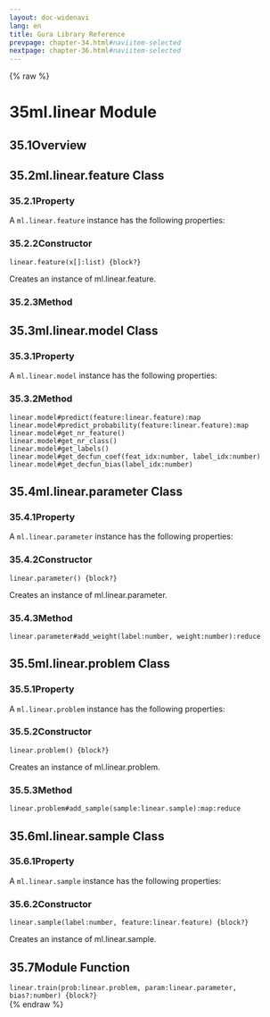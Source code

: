 ```yaml
---
layout: doc-widenavi
lang: en
title: Gura Library Reference
prevpage: chapter-34.html#naviitem-selected
nextpage: chapter-36.html#naviitem-selected
---
```

{% raw %}
<h1><span class="caption-index-1">35</span>ml.linear Module</h1>
<h2><span class="caption-index-2">35.1</span><a name="anchor-35-1"></a>Overview</h2>
<h2><span class="caption-index-2">35.2</span><a name="anchor-35-2"></a>ml.linear.feature Class</h2>
<h3><span class="caption-index-3">35.2.1</span><a name="anchor-35-2-1"></a>Property</h3>
<p>
A <code class="highlighter-rouge">ml.linear.feature</code> instance has the following properties:
</p>
<h3><span class="caption-index-3">35.2.2</span><a name="anchor-35-2-2"></a>Constructor</h3>
<div class="mb-2"><code>linear.feature(x[]:list) {block?}</code></div>
<div class="mb-2 ml-4">
<p>
Creates an instance of ml.linear.feature.
</p>
</div>
<h3><span class="caption-index-3">35.2.3</span><a name="anchor-35-2-3"></a>Method</h3>
<h2><span class="caption-index-2">35.3</span><a name="anchor-35-3"></a>ml.linear.model Class</h2>
<h3><span class="caption-index-3">35.3.1</span><a name="anchor-35-3-1"></a>Property</h3>
<p>
A <code class="highlighter-rouge">ml.linear.model</code> instance has the following properties:
</p>
<h3><span class="caption-index-3">35.3.2</span><a name="anchor-35-3-2"></a>Method</h3>
<div class="mb-2"><code>linear.model#predict(feature:linear.feature):map</code></div>
<div class="mb-2 ml-4">
</div>
<div class="mb-2"><code>linear.model#predict_probability(feature:linear.feature):map</code></div>
<div class="mb-2 ml-4">
</div>
<div class="mb-2"><code>linear.model#get_nr_feature()</code></div>
<div class="mb-2 ml-4">
</div>
<div class="mb-2"><code>linear.model#get_nr_class()</code></div>
<div class="mb-2 ml-4">
</div>
<div class="mb-2"><code>linear.model#get_labels()</code></div>
<div class="mb-2 ml-4">
</div>
<div class="mb-2"><code>linear.model#get_decfun_coef(feat_idx:number, label_idx:number)</code></div>
<div class="mb-2 ml-4">
</div>
<div class="mb-2"><code>linear.model#get_decfun_bias(label_idx:number)</code></div>
<div class="mb-2 ml-4">
</div>
<h2><span class="caption-index-2">35.4</span><a name="anchor-35-4"></a>ml.linear.parameter Class</h2>
<h3><span class="caption-index-3">35.4.1</span><a name="anchor-35-4-1"></a>Property</h3>
<p>
A <code class="highlighter-rouge">ml.linear.parameter</code> instance has the following properties:
</p>
<h3><span class="caption-index-3">35.4.2</span><a name="anchor-35-4-2"></a>Constructor</h3>
<div class="mb-2"><code>linear.parameter() {block?}</code></div>
<div class="mb-2 ml-4">
<p>
Creates an instance of ml.linear.parameter.
</p>
</div>
<h3><span class="caption-index-3">35.4.3</span><a name="anchor-35-4-3"></a>Method</h3>
<div class="mb-2"><code>linear.parameter#add_weight(label:number, weight:number):reduce</code></div>
<div class="mb-2 ml-4">
</div>
<h2><span class="caption-index-2">35.5</span><a name="anchor-35-5"></a>ml.linear.problem Class</h2>
<h3><span class="caption-index-3">35.5.1</span><a name="anchor-35-5-1"></a>Property</h3>
<p>
A <code class="highlighter-rouge">ml.linear.problem</code> instance has the following properties:
</p>
<h3><span class="caption-index-3">35.5.2</span><a name="anchor-35-5-2"></a>Constructor</h3>
<div class="mb-2"><code>linear.problem() {block?}</code></div>
<div class="mb-2 ml-4">
<p>
Creates an instance of ml.linear.problem.
</p>
</div>
<h3><span class="caption-index-3">35.5.3</span><a name="anchor-35-5-3"></a>Method</h3>
<div class="mb-2"><code>linear.problem#add_sample(sample:linear.sample):map:reduce</code></div>
<div class="mb-2 ml-4">
</div>
<h2><span class="caption-index-2">35.6</span><a name="anchor-35-6"></a>ml.linear.sample Class</h2>
<h3><span class="caption-index-3">35.6.1</span><a name="anchor-35-6-1"></a>Property</h3>
<p>
A <code class="highlighter-rouge">ml.linear.sample</code> instance has the following properties:
</p>
<h3><span class="caption-index-3">35.6.2</span><a name="anchor-35-6-2"></a>Constructor</h3>
<div class="mb-2"><code>linear.sample(label:number, feature:linear.feature) {block?}</code></div>
<div class="mb-2 ml-4">
<p>
Creates an instance of ml.linear.sample.
</p>
</div>
<h2><span class="caption-index-2">35.7</span><a name="anchor-35-7"></a>Module Function</h2>
<div class="mb-2"><code>linear.train(prob:linear.problem, param:linear.parameter, bias?:number) {block?}</code></div>
<div class="mb-2 ml-4">
</div>
{% endraw %}

